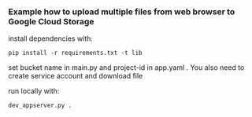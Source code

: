 

### Example how to upload multiple files from web browser to Google Cloud Storage 

install dependencies with:

`pip install -r requirements.txt -t lib`

set bucket name in main.py and project-id in app.yaml
. You also need to create service account and download file 

run locally with:

`dev_appserver.py .`

